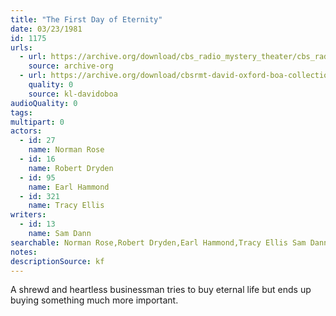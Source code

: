 ```yaml
---
title: "The First Day of Eternity"
date: 03/23/1981
id: 1175
urls: 
  - url: https://archive.org/download/cbs_radio_mystery_theater/cbs_radio_mystery_theater-1151-1200.zip/cbs_radio_mystery_theater-1151-1200%2Fcbsrmt_1175_the_first_day_of_eternity.mp3
    source: archive-org
  - url: https://archive.org/download/cbsrmt-david-oxford-boa-collection/CBSRMT-810323-1175-The-First-Day-of-Eternity-(128-48)_WBBM-JE-{BoA}.mp3
    quality: 0
    source: kl-davidoboa
audioQuality: 0
tags: 
multipart: 0
actors:  
  - id: 27
    name: Norman Rose  
  - id: 16
    name: Robert Dryden  
  - id: 95
    name: Earl Hammond  
  - id: 321
    name: Tracy Ellis
writers:  
  - id: 13
    name: Sam Dann
searchable: Norman Rose,Robert Dryden,Earl Hammond,Tracy Ellis Sam Dann
notes: 
descriptionSource: kf
---
```

A shrewd and heartless businessman tries to buy eternal life but ends up buying something much more important.